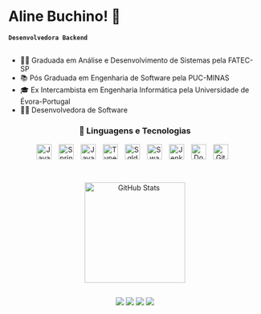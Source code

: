 # Aline Buchino! 👋

**`Desenvolvedora Backend`**

##

- 👩‍🎓 Graduada em Análise e Desenvolvimento de Sistemas pela FATEC-SP
- 📚 Pós Graduada em Engenharia de Software pela PUC-MINAS
- 🎓 Ex Intercambista em Engenharia Informática pela Universidade de Évora-Portugal
- 👩‍💻 Desenvolvedora de Software

<h3 align="center">🤖 Linguagens e Tecnologias</h3>

<div align="center">
  <img  
      align="center" 
      alt="Java" 
      title="Java"
      width="30px" 
      style="padding-right: 10px;" 
      src="https://cdn.jsdelivr.net/gh/devicons/devicon@latest/icons/java/java-original.svg" 
  />
  <img 
      align="center"
      alt="SpringBoot" 
      title="SpringBoot"
      width="30px" 
      style="padding-right: 10px;" 
      src="https://cdn.jsdelivr.net/gh/devicons/devicon@latest/icons/spring/spring-original.svg" 
  />
  <img 
      align="center"
      alt="JavaScript" 
      title="JavaScript"
      width="30px" 
      style="padding-right: 10px;" 
      src="https://cdn.jsdelivr.net/gh/devicons/devicon@latest/icons/javascript/javascript-original.svg" 
  />
  <img 
      align="center"
      alt="TypeScript"
      title="TypeScript" 
      width="30px" 
      style="padding-right: 10px;" 
      src="https://cdn.jsdelivr.net/gh/devicons/devicon@latest/icons/typescript/typescript-original.svg" 
  />
  <img 
      align="center"
      alt="Sqldeveloper" 
      title="Sqldeveloper"
      width="30px" 
      style="padding-right: 10px;" 
      src="https://cdn.jsdelivr.net/gh/devicons/devicon@latest/icons/sqldeveloper/sqldeveloper-original.svg" 
  />
  <img 
      align="center"
      alt="Swagger" 
      title="Swagger"
      width="30px" 
      style="padding-right: 10px;" 
      src="https://cdn.jsdelivr.net/gh/devicons/devicon@latest/icons/swagger/swagger-original.svg" 
  />
  <img
      align="center"
      alt="Jenkins" 
      title="Jenkins"
      width="30px" 
      style="padding-right: 10px;" 
      src="https://cdn.jsdelivr.net/gh/devicons/devicon@latest/icons/jenkins/jenkins-original.svg" 
  />
  <img
      align="center"
      alt="Docker" 
      title="Docker"
      width="30px" 
      style="padding-right: 10px;" 
      src="https://cdn.jsdelivr.net/gh/devicons/devicon@latest/icons/docker/docker-original-wordmark.svg" 
  />
  <img 
      align="center"  
      alt="Git" 
      title="Git"
      width="30px" 
      style="padding-right: 10px;" 
      src="https://cdn.jsdelivr.net/gh/devicons/devicon@latest/icons/git/git-original.svg" 
  />
</div>

##

<br/> 
<div align="center">
  <a href="https://github.com/alinebuchino">
    <img 
      alt="GitHub Stats" 
      height="200" 
      src="https://github-readme-stats.vercel.app/api/top-langs/?username=alinebuchino&theme=tokyonight&layout=compact&custom_title=Tecnologias&langs_count=9" 
    />
  </a>
</div>

##
 
<div  align="center"> 
  <a href = "mailto:buchinoaline@gmail.com"><img src="https://img.shields.io/badge/Gmail-D14836?style=for-the-badge&logo=gmail&logoColor=white" target="_blank"></a>
  <a href="https://www.linkedin.com/in/aline-buchino/" target="_blank"><img src="https://img.shields.io/badge/-LinkedIn-%230077B5?style=for-the-badge&logo=linkedin&logoColor=white" target="_blank"></a> 
  <a href="https://instagram.com/alinebuchino" target="_blank"><img src="https://img.shields.io/badge/-Instagram-%23E4405F?style=for-the-badge&logo=instagram&logoColor=white" target="_blank"></a>
  <a href="https://medium.com/@buchinoaline" target="_blank"><img src="https://img.shields.io/badge/Medium-12100E?style=for-the-badge&logo=medium&logoColor=white" target="_blank"></a> 
</div>
